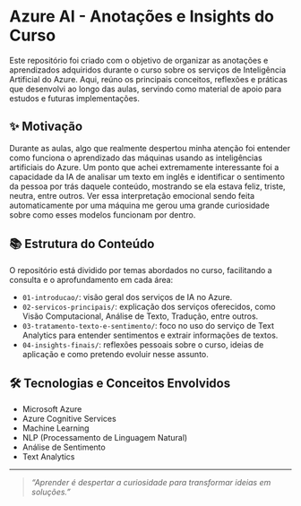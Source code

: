 # Azure AI - Anotações e Insights do Curso

Este repositório foi criado com o objetivo de organizar as anotações e aprendizados adquiridos durante o curso sobre os serviços de Inteligência Artificial do Azure. Aqui, reúno os principais conceitos, reflexões e práticas que desenvolvi ao longo das aulas, servindo como material de apoio para estudos e futuras implementações.

## ✨ Motivação

Durante as aulas, algo que realmente despertou minha atenção foi entender como funciona o aprendizado das máquinas usando as inteligências artificiais do Azure. Um ponto que achei extremamente interessante foi a capacidade da IA de analisar um texto em inglês e identificar o sentimento da pessoa por trás daquele conteúdo, mostrando se ela estava feliz, triste, neutra, entre outros. Ver essa interpretação emocional sendo feita automaticamente por uma máquina me gerou uma grande curiosidade sobre como esses modelos funcionam por dentro.

## 📚 Estrutura do Conteúdo

O repositório está dividido por temas abordados no curso, facilitando a consulta e o aprofundamento em cada área:

- `01-introducao/`: visão geral dos serviços de IA no Azure.
- `02-servicos-principais/`: explicação dos serviços oferecidos, como Visão Computacional, Análise de Texto, Tradução, entre outros.
- `03-tratamento-texto-e-sentimento/`: foco no uso do serviço de Text Analytics para entender sentimentos e extrair informações de textos.
- `04-insights-finais/`: reflexões pessoais sobre o curso, ideias de aplicação e como pretendo evoluir nesse assunto.

## 🛠️ Tecnologias e Conceitos Envolvidos

- Microsoft Azure
- Azure Cognitive Services
- Machine Learning
- NLP (Processamento de Linguagem Natural)
- Análise de Sentimento
- Text Analytics

---

> _“Aprender é despertar a curiosidade para transformar ideias em soluções.”_

